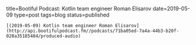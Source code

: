 
title=Bootiful Podcast: Kotlin team engineer Roman Elisarov
date=2019-05-09
type=post
tags=blog
status=published
~~~~~~
[(2019-05-09) Kotlin team engineer Roman Elisarov](http://api.bootifulpodcast.fm//podcasts/71ba05ed-7a4a-44b3-b20f-028a35185484/produced-audio) 
            